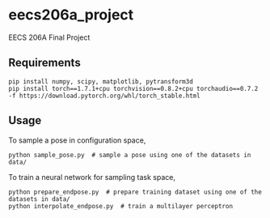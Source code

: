 # eecs206a_project
EECS 206A Final Project

## Requirements
```angular2html
pip install numpy, scipy, matplotlib, pytransform3d
pip install torch==1.7.1+cpu torchvision==0.8.2+cpu torchaudio==0.7.2 -f https://download.pytorch.org/whl/torch_stable.html
```

## Usage
To sample a pose in configuration space,
```angular2html
python sample_pose.py  # sample a pose using one of the datasets in data/
```

To train a neural network for sampling task space,
```angular2html
python prepare_endpose.py  # prepare training dataset using one of the datasets in data/
python interpolate_endpose.py  # train a multilayer perceptron
```